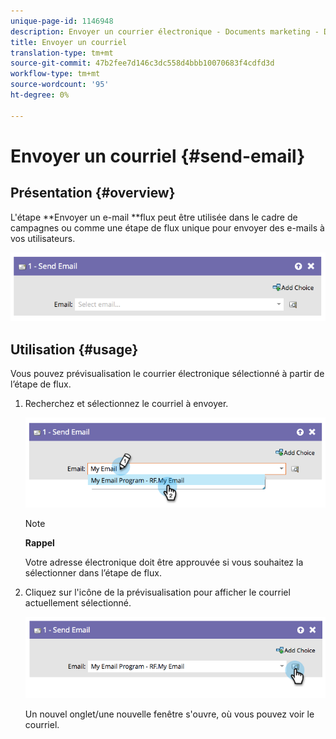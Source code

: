 ```yaml
---
unique-page-id: 1146948
description: Envoyer un courrier électronique - Documents marketing - Documentation du produit
title: Envoyer un courriel
translation-type: tm+mt
source-git-commit: 47b2fee7d146c3dc558d4bbb10070683f4cdfd3d
workflow-type: tm+mt
source-wordcount: '95'
ht-degree: 0%

---
```



# Envoyer un courriel {#send-email}

## Présentation {#overview}

L&#39;étape **Envoyer un e-mail **flux peut être utilisée dans le cadre de campagnes ou comme une étape de flux unique pour envoyer des e-mails à vos utilisateurs.

![](assets/image2014-9-22-10-3a8-3a11.png)

## Utilisation {#usage}

Vous pouvez prévisualisation le courrier électronique sélectionné à partir de l’étape de flux.

1. Recherchez et sélectionnez le courriel à envoyer.

   ![](assets/image2014-9-22-10-3a8-3a15.png)

   >[!NOTE]
   >
   >**Rappel**
   >
   >
   >Votre adresse électronique doit être approuvée si vous souhaitez la sélectionner dans l’étape de flux.

1. Cliquez sur l&#39;icône de la prévisualisation pour afficher le courriel actuellement sélectionné.

   ![](assets/image2014-9-22-10-3a8-3a22.png)

   Un nouvel onglet/une nouvelle fenêtre s&#39;ouvre, où vous pouvez voir le courriel.


